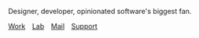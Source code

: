Designer, developer, opinionated software's biggest fan.

[Work](https://hayleyjolliffe.co)&emsp;[Lab](http://lab.hayleyjolliffe.co)&emsp;[Mail](mailto:hayleyjolliffe@proton.me)&emsp;[Support](https://ko-fi.com/hayleyjolliffe)

